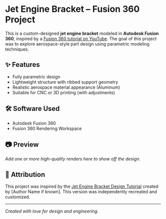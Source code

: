 # Jet Engine Bracket – Fusion 360 Project

This is a custom-designed **jet engine bracket** modeled in **Autodesk Fusion 360**, inspired by a [Fusion 360 tutorial on YouTube](https://www.youtube.com/watch?v=hkYlDP-BizE). The goal of this project was to explore aerospace-style part design using parametric modeling techniques.

## ✨ Features
- Fully parametric design
- Lightweight structure with ribbed support geometry
- Realistic aerospace material appearance (Aluminum)
- Suitable for CNC or 3D printing (with adjustments)

## 🛠 Software Used
- Autodesk Fusion 360
- Fusion 360 Rendering Workspace


## 📷 Preview
*Add one or more high-quality renders here to show off the design.*

## 📜 Attribution
This project was inspired by the [Jet Engine Bracket Design Tutorial](https://www.youtube.com/watch?v=hkYlDP-BizE) created by [Author Name if known]. This version was independently recreated and customized.


---

*Created with love for design and engineering.*
